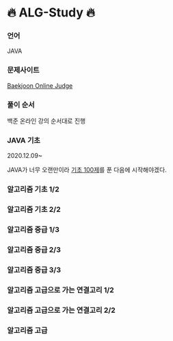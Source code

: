 # 🔥 ALG-Study 🔥

### 언어
JAVA

### 문제사이트
[Baekjoon Online Judge](https://www.acmicpc.net/)

### 풀이 순서
백준 온라인 강의 순서대로 진행
### JAVA 기초
2020.12.09~

JAVA가 너무 오랜만이라 [기초 100제](https://codeup.kr/problemsetsol.php?psid=23)를 푼 다음에 시작해야겠다.

### 알고리즘 기초 1/2
### 알고리즘 기초 2/2
### 알고리즘 중급 1/3
### 알고리즘 중급 2/3
### 알고리즘 중급 3/3
### 알고리즘 고급으로 가는 연결고리 1/2
### 알고리즘 고급으로 가는 연결고리 2/2
### 알고리즘 고급
